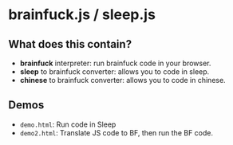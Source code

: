 # brainfuck.js / sleep.js

## What does this contain?
* **brainfuck** interpreter: run brainfuck code in your browser.
* **sleep** to brainfuck converter: allows you to code in sleep.
* **chinese** to brainfuck converter: allows you to code in chinese.

## Demos

* `demo.html`: Run code in Sleep
* `demo2.html`: Translate JS code to BF, then run the BF code.